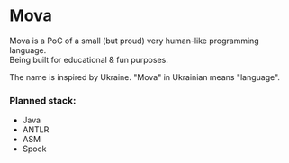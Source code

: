 # Mova

Mova is a PoC of a small (but proud) very human-like programming language.\
Being built for educational & fun purposes.

The name is inspired by Ukraine. "Mova" in Ukrainian means "language".

### Planned stack:
- Java
- ANTLR
- ASM
- Spock